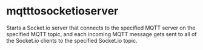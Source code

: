 # mqtttosocketioserver
Starts a Socket.io server that connects to the specified MQTT server on the specified MQTT topic, and each incoming MQTT message gets sent to all of the Socket.io clients to the specified Socket.io topic.
